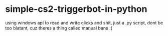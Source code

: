 # simple-cs2-triggerbot-in-python
using windows api to read and write clicks and shit, just a .py script, dont be too blatant, cuz theres a thing called manual bans :(
